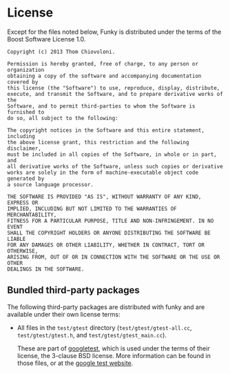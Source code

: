 # License

Except for the files noted below, Funky is distributed under the terms of the Boost Software License 1.0.

    Copyright (c) 2013 Thom Chiovoloni.

    Permission is hereby granted, free of charge, to any person or organization
    obtaining a copy of the software and accompanying documentation covered by
    this license (the "Software") to use, reproduce, display, distribute,
    execute, and transmit the Software, and to prepare derivative works of the
    Software, and to permit third-parties to whom the Software is furnished to
    do so, all subject to the following:

    The copyright notices in the Software and this entire statement, including
    the above license grant, this restriction and the following disclaimer,
    must be included in all copies of the Software, in whole or in part, and
    all derivative works of the Software, unless such copies or derivative
    works are solely in the form of machine-executable object code generated by
    a source language processor.

    THE SOFTWARE IS PROVIDED "AS IS", WITHOUT WARRANTY OF ANY KIND, EXPRESS OR
    IMPLIED, INCLUDING BUT NOT LIMITED TO THE WARRANTIES OF MERCHANTABILITY,
    FITNESS FOR A PARTICULAR PURPOSE, TITLE AND NON-INFRINGEMENT. IN NO EVENT
    SHALL THE COPYRIGHT HOLDERS OR ANYONE DISTRIBUTING THE SOFTWARE BE LIABLE
    FOR ANY DAMAGES OR OTHER LIABILITY, WHETHER IN CONTRACT, TORT OR OTHERWISE,
    ARISING FROM, OUT OF OR IN CONNECTION WITH THE SOFTWARE OR THE USE OR OTHER
    DEALINGS IN THE SOFTWARE.

## Bundled third-party packages

The following third-party packages are distributed with funky and are available
under their own license terms:

- All files in the `test/gtest` directory (`test/gtest/gtest-all.cc`, `test/gtest/gtest.h`, and `test/gtest/gtest_main.cc`).

  These are part of [googletest](gtest), which is used under the terms of their license, the 3-clause BSD license.  More information can be found in those files, or at the [google test website](gtest).



[gtest]: https://code.google.com/p/googletest/
